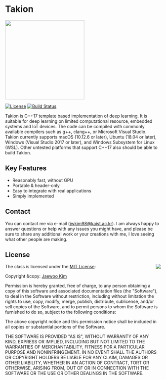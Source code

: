 # Takion

<img src="https://github.com/jwkim98/Takion/blob/master/Medias/Logo.png" width=256 dimension=256 />

[![License](https://img.shields.io/badge/Licence-MIT-blue.svg)](https://github.com/jwkim98/Takion/blob/master/LICENSE) [![Build Status](https://dev.azure.com/jwkim98/Takion/_apis/build/status/jwkim98.Takion)](https://dev.azure.com/jwkim98/Takion/_build/latest?definitionId=2)

Takion is C++17 template based implementation of deep learning. It is suitable for deep learning on limited computational resource, embedded systems and IoT devices. The code can be compiled with commonly available compilers such as g++, clang++, or Microsoft Visual Studio. Takion currently supports macOS (10.12.6 or later), Ubuntu (18.04 or later), Windows (Visual Studio 2017 or later), and Windows Subsystem for Linux (WSL). Other untested platforms that support C++17 also should be able to build Takion.

## Key Features

- Reasonably fast, without GPU
- Portable & header-only
- Easy to integrate with real applications
- Simply implemented

## Contact

You can contact me via e-mail (jwkim98@kaist.ac.kr). I am always happy to answer questions or help with any issues you might have, and please be sure to share any additional work or your creations with me, I love seeing what other people are making.

## License

<img align="right" src="http://opensource.org/trademarks/opensource/OSI-Approved-License-100x137.png">

The class is licensed under the [MIT License](http://opensource.org/licenses/MIT):

Copyright &copy: [Jaewoo Kim](https://github.com/jwkim98)

Permission is hereby granted, free of charge, to any person obtaining a copy of this software and associated documentation files (the "Software"), to deal in the Software without restriction, including without limitation the rights to use, copy, modify, merge, publish, distribute, sublicense, and/or sell copies of the Software, and to permit persons to whom the Software is furnished to do so, subject to the following conditions:

The above copyright notice and this permission notice shall be included in all copies or substantial portions of the Software.

THE SOFTWARE IS PROVIDED "AS IS", WITHOUT WARRANTY OF ANY KIND, EXPRESS OR IMPLIED, INCLUDING BUT NOT LIMITED TO THE WARRANTIES OF MERCHANTABILITY, FITNESS FOR A PARTICULAR PURPOSE AND NONINFRINGEMENT. IN NO EVENT SHALL THE AUTHORS OR COPYRIGHT HOLDERS BE LIABLE FOR ANY CLAIM, DAMAGES OR OTHER LIABILITY, WHETHER IN AN ACTION OF CONTRACT, TORT OR OTHERWISE, ARISING FROM, OUT OF OR IN CONNECTION WITH THE SOFTWARE OR THE USE OR OTHER DEALINGS IN THE SOFTWARE.
